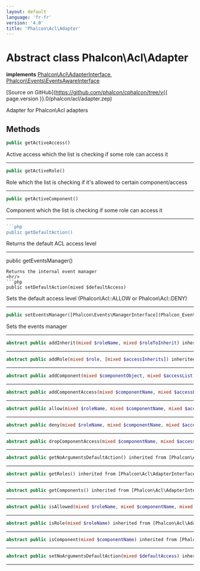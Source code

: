 ```yaml
---
layout: default
language: 'fr-fr'
version: '4.0'
title: 'Phalcon\Acl\Adapter'
---
```

# Abstract class **Phalcon\Acl\Adapter**

**implements** [Phalcon\Acl\AdapterInterface](Phalcon_Acl_AdapterInterface), [Phalcon\Events\EventsAwareInterface](Phalcon_Events_EventsAwareInterface)

[Source on GitHub](https://github.com/phalcon/cphalcon/tree/v{{ page.version }}.0/phalcon/acl/adapter.zep)

Adapter for Phalcon\Acl adapters

## Methods

```php
public getActiveAccess()
```

Active access which the list is checking if some role can access it

* * *

```php
public getActiveRole()
```

Role which the list is checking if it's allowed to certain component/access

* * *

```php
public getActiveComponent()
```

Component which the list is checking if some role can access it

* * *

```php
```php
public getDefaultAction()
```

Returns the default ACL access level

* * *

public getEventsManager()

    Returns the internal event manager
    <hr/>
    ```php
    public setDefaultAction(mixed $defaultAccess)
    

Sets the default access level (Phalcon\Acl::ALLOW or Phalcon\Acl::DENY)

* * *

```php
public setEventsManager([Phalcon\Events\ManagerInterface](Phalcon_Events_ManagerInterface) $eventsManager)
```

Sets the events manager

* * *

```php
abstract public addInherit(mixed $roleName, mixed $roleToInherit) inherited from [Phalcon\Acl\AdapterInterface](Phalcon_Acl_AdapterInterface)
```

* * *

```php
abstract public addRole(mixed $role, [mixed $accessInherits]) inherited from [Phalcon\Acl\AdapterInterface](Phalcon_Acl_AdapterInterface)
```

* * *

```php
abstract public addComponent(mixed $componentObject, mixed $accessList) inherited from [Phalcon\Acl\AdapterInterface](Phalcon_Acl_AdapterInterface)
```

* * *

```php
abstract public addComponentAccess(mixed $componentName, mixed $accessList) inherited from [Phalcon\Acl\AdapterInterface](Phalcon_Acl_AdapterInterface)
```

* * *

```php
abstract public allow(mixed $roleName, mixed $componentName, mixed $access, [mixed $func]) inherited from [Phalcon\Acl\AdapterInterface](Phalcon_Acl_AdapterInterface)
```

* * *

```php
abstract public deny(mixed $roleName, mixed $componentName, mixed $access, [mixed $func]) inherited from [Phalcon\Acl\AdapterInterface](Phalcon_Acl_AdapterInterface)
```

* * *

```php
abstract public dropComponentAccess(mixed $componentName, mixed $accessList) inherited from [Phalcon\Acl\AdapterInterface](Phalcon_Acl_AdapterInterface)
```

* * *

```php
abstract public getNoArgumentsDefaultAction() inherited from [Phalcon\Acl\AdapterInterface](Phalcon_Acl_AdapterInterface)
```

* * *

```php
abstract public getRoles() inherited from [Phalcon\Acl\AdapterInterface](Phalcon_Acl_AdapterInterface)
```

* * *

```php
abstract public getComponents() inherited from [Phalcon\Acl\AdapterInterface](Phalcon_Acl_AdapterInterface)
```

* * *

```php
abstract public isAllowed(mixed $roleName, mixed $componentName, mixed $access, [array $parameters]) inherited from [Phalcon\Acl\AdapterInterface](Phalcon_Acl_AdapterInterface)
```

* * *

```php
abstract public isRole(mixed $roleName) inherited from [Phalcon\Acl\AdapterInterface](Phalcon_Acl_AdapterInterface)
```

* * *

```php
abstract public isComponent(mixed $componentName) inherited from [Phalcon\Acl\AdapterInterface](Phalcon_Acl_AdapterInterface)
```

* * *

```php
abstract public setNoArgumentsDefaultAction(mixed $defaultAccess) inherited from [Phalcon\Acl\AdapterInterface](Phalcon_Acl_AdapterInterface)
```

* * *